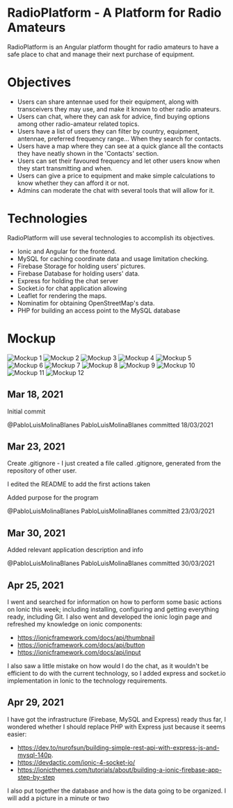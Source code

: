 # RadioPlatform - A Platform for Radio Amateurs

RadioPlatform is an Angular platform thought for radio amateurs to have a safe place to chat and manage their next purchase of equipment.

# Objectives
* Users can share antennae used for their equipment, along with transceivers they may use, and make it known to other radio amateurs.
* Users can chat, where they can ask for advice, find buying options among other radio-amateur related topics.
* Users have a list of users they can filter by country, equipment, antennae, preferred frequency range... When they search for contacts.
* Users have a map where they can see at a quick glance all the contacts they have neatly shown in the 'Contacts' section.
* Users can set their favoured frequency and let other users know when they start transmitting and when.
* Users can give a price to equipment and make simple calculations to know whether they can afford it or not.
* Admins can moderate the chat with several tools that will allow for it.

# Technologies
RadioPlatform will use several technologies to accomplish its objectives.
* Ionic and Angular for the frontend.
* MySQL for caching coordinate data and usage limitation checking.
* Firebase Storage for holding users' pictures.
* Firebase Database for holding users' data.
* Express for holding the chat server
* Socket.io for chat application allowing
* Leaflet for rendering the maps.
* Nominatim for obtaining OpenStreetMap's data.
* PHP for building an access point to the MySQL database
# Mockup

![Mockup 1](https://github.com/PabloLuisMolinaBlanes/RadioPlatform/blob/main/Mockup/Web%201920%20%E2%80%93%201.png)
![Mockup 2](https://github.com/PabloLuisMolinaBlanes/RadioPlatform/blob/main/Mockup/Web%201920%20%E2%80%93%202.png)
![Mockup 3](https://github.com/PabloLuisMolinaBlanes/RadioPlatform/blob/main/Mockup/Web%201920%20%E2%80%93%203.png)
![Mockup 4](https://github.com/PabloLuisMolinaBlanes/RadioPlatform/blob/main/Mockup/Web%201920%20%E2%80%93%204.png)
![Mockup 5](https://github.com/PabloLuisMolinaBlanes/RadioPlatform/blob/main/Mockup/Web%201920%20%E2%80%93%205.png)
![Mockup 6](https://github.com/PabloLuisMolinaBlanes/RadioPlatform/blob/main/Mockup/Web%201920%20%E2%80%93%206.png)
![Mockup 7](https://github.com/PabloLuisMolinaBlanes/RadioPlatform/blob/main/Mockup/Web%201920%20%E2%80%93%207.png)
![Mockup 8](https://github.com/PabloLuisMolinaBlanes/RadioPlatform/blob/main/Mockup/Web%201920%20%E2%80%93%208.png)
![Mockup 9](https://github.com/PabloLuisMolinaBlanes/RadioPlatform/blob/main/Mockup/Web%201920%20%E2%80%93%209.png)
![Mockup 10](https://github.com/PabloLuisMolinaBlanes/RadioPlatform/blob/main/Mockup/Web%201920%20%E2%80%93%2010.png)
![Mockup 11](https://github.com/PabloLuisMolinaBlanes/RadioPlatform/blob/main/Mockup/Web%201920%20%E2%80%93%2011.png)
![Mockup 12](https://github.com/PabloLuisMolinaBlanes/RadioPlatform/blob/main/Mockup/Web%201920%20%E2%80%93%2012.png)

## Mar 18, 2021
Initial commit

@PabloLuisMolinaBlanes
PabloLuisMolinaBlanes committed 18/03/2021

## Mar 23, 2021
Create .gitignore - I just created a file called .gitignore, generated from the repository of other user.

I edited the README to add the first actions taken

Added purpose for the program

@PabloLuisMolinaBlanes
PabloLuisMolinaBlanes committed 23/03/2021

## Mar 30, 2021
Added relevant application description and info

@PabloLuisMolinaBlanes
PabloLuisMolinaBlanes committed 30/03/2021

## Apr 25, 2021

I went and searched for information on how to perform some basic actions on Ionic this week; including installing, configuring and getting everything ready, including Git. I also went and developed the ionic login page and refreshed my knowledge on ionic components:

* https://ionicframework.com/docs/api/thumbnail
* https://ionicframework.com/docs/api/button
* https://ionicframework.com/docs/api/input

I also saw a little mistake on how would I do the chat, as it wouldn't be efficient to do with the current technology, so I added express and socket.io implementation in Ionic to the technology requirements.

## Apr 29, 2021

I have got the infrastructure (Firebase, MySQL and Express) ready thus far, I wondered whether I should replace PHP with Express just because it seems easier: 
* https://dev.to/nurofsun/building-simple-rest-api-with-express-js-and-mysql-140p.
* https://devdactic.com/ionic-4-socket-io/
* https://ionicthemes.com/tutorials/about/building-a-ionic-firebase-app-step-by-step


I also put together the database and how is the data going to be organized. I will add a picture in a minute or two

